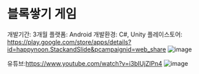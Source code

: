 <h1>블록쌓기 게임</h1>

개발기간: 3개월 
플랫폼: Android
개발환경: C#, Unity
플레이스토어: https://play.google.com/store/apps/details?id=happynoon.StackandSlide&pcampaignid=web_share
![image](https://github.com/LeeMooho/stack-and-Slide/assets/74390199/62f2a6eb-2754-4909-aa38-fd145fac0a3a)

유튜브:https://www.youtube.com/watch?v=i3bIUjZIPn4
![image](https://github.com/LeeMooho/stack-and-Slide/assets/74390199/6492839d-6301-4d14-8566-967eac689c73)




